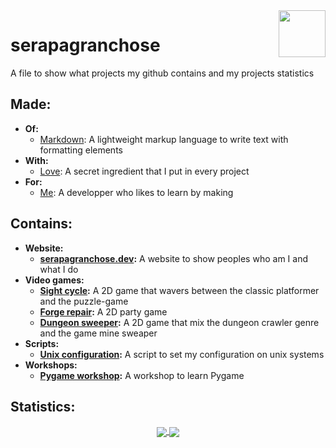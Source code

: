 <img src="https://github.com/gilbarbara/logos/blob/master/logos/github-icon.svg" width="75" height="75" align="right"/>

# serapagranchose

A file to show what projects my github contains and my projects statistics

## Made:

- **Of:**
    - [Markdown](https://www.markdownguide.org/getting-started/): A lightweight markup language to write text with formatting elements
- **With:**
    - [Love](https://rebrand.ly/r1ckr0l13r): A secret ingredient that I put in every project
- **For:**
    - [Me](https://github.com/serapagranchose): A developper who likes to learn by making

## Contains:

- **Website:**
  - [**serapagranchose.dev**](https://github.com/serapagranchose/serapagranchose.dev)**:** A website to show peoples who am I and what I do
- **Video games:**
  - [**Sight cycle**](https://github.com/serapagranchose/sight_cycle)**:** A 2D game that wavers between the classic platformer and the puzzle-game
  - [**Forge repair**](https://github.com/serapagranchose/forge_repair)**:** A 2D party game
  - [**Dungeon sweeper**](https://github.com/serapagranchose/dungeon_sweeper)**:** A 2D game that mix the dungeon crawler genre and the game mine sweaper
- **Scripts:**
  - [**Unix configuration**](https://github.com/serapagranchose/unix_configuration)**:** A script to set my configuration on unix systems
- **Workshops:**
  - [**Pygame workshop**](https://github.com/serapagranchose/pygame_workshop)**:** A workshop to learn Pygame

## Statistics:
<p align="center">
  <a href="https://rebrand.ly/r1ckr0l13r">
    <img align="center" src="https://github-readme-stats.vercel.app/api?username=serapagranchose&cache_seconds=1800&theme=outrun&title_color=8080ff&text_color=ff1aff&icon_color=8080ff&hide=prs,issues&show_icons=true&line_height=30&hide_border=true&border_radius=0"/>
  </a>
  <a href="https://rebrand.ly/r1ckr0l13r">
    <img align="center" src="https://github-readme-stats.vercel.app/api/top-langs/?username=serapagranchose&cache_seconds=1800&layout=compact&card_width=255&theme=outrun&title_color=8080ff&text_color=ff1aff&icon_color=8080ff&hide_border=true&hide=hlsl,shaderlab,objective-c%2B%2B&border_radius=0"/>
  </a>
</p>
